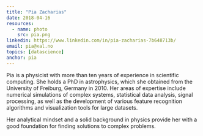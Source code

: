 ```yaml
---
title: "Pia Zacharias"
date: 2018-04-16
resources:
  - name: photo
    src: pia.png
linkedin: https://www.linkedin.com/in/pia-zacharias-7b648713b/
email: pia@xal.no
topics: [datascience]
anchor: pia
---
```


Pia is a physicist with more than ten years of experience in scientific computing. She holds a PhD in astrophysics, which she obtained from the University of Freiburg, Germany in 2010. Her areas of expertise include numerical simulations of complex systems, statistical data analysis, signal processing, as well as the development of various feature recognition algorithms and visualization tools for large datasets.

Her analytical mindset and a solid background in physics provide her with a good foundation for finding solutions to complex problems. 

